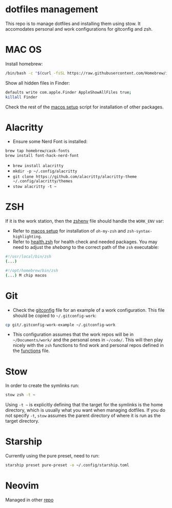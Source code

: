 # dotfiles management

This repo is to manage dotfiles and installing them using stow.
It accomodates personal and work configurations for gitconfig and zsh.

# MAC OS

Install homebrew:

```sh
/bin/bash -c "$(curl -fsSL https://raw.githubusercontent.com/Homebrew/install/HEAD/install.sh)"
```

Show all hidden files in Finder:
```sh
defaults write com.apple.Finder AppleShowAllFiles true;
killall Finder
```

Check the rest of the [macos setup](./install_macos.sh) script for installation of other packages.


# Alacritty
- Ensure some Nerd Font is installed:
```sh
brew tap homebrew/cask-fonts
brew install font-hack-nerd-font
```
- `brew install alacritty`
- `mkdir -p ~/.config/alacritty`
- `git clone https://github.com/alacritty/alacritty-theme ~/.config/alacritty/themes`
- `stow alacritty -t ~`

# ZSH
If it is the work station, then the [zshenv](./zsh/.zshenv) file should handle the `WORK_ENV` var:

- Refer to [macos setup](./install_macos.sh) for installation of `oh-my-zsh` and `zsh-syntax-highlighting`.
- Refer to [health.zsh](./zsh/.config/zsh/health.zsh) for health check and needed packages. You may need to adjust the _shebang_ to the correct path of the `zsh` executable:

```sh
#!/usr/local/bin/zsh
(...)
```

```sh
#!/opt/homebrew/bin/zsh
(...) M chip macos
```

# Git
- Check the [gitconfig](./git/.gitconfig-work-example) file for an example of a work configuration. This file should be copied to `~/.gitconfig-work`:
```sh
cp git/.gitconfig-work-example ~/.gitconfig-work
```
- This configuration assumes that the work repos will be in `~/Documents/work/` and the personal ones in `~/code/`. This will then play nicely with the `zsh` functions to find work and personal repos defined in the [functions](./zsh/.config/zsh/functions.zsh) file.

# Stow

In order to create the symlinks run:
```sh
stow zsh -t ~
```
Using `-t ~` is explicitly defining that the target for the symlinks is the home directory, which is usually what you want when managing dotfiles. 
If you do not specify `-t`, `stow` assumes the parent directory of where it is run as the target directory.

# Starship

Currently using the pure preset, need to run:
```sh
starship preset pure-preset -o ~/.config/starship.toml
```

# Neovim

Managed in other [repo](https://github.com/tcpessoa/kickstart.nvim)
